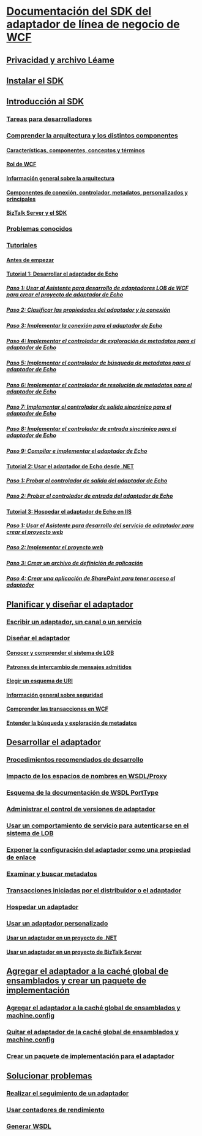 # [Documentación del SDK del adaptador de línea de negocio de WCF](microsoft-wcf-line-of-business-adapter-sdk-documentation.md)
## [Privacidad y archivo Léame](readme-and-privacy-in-the-wcf-lob-adapter-sdk.md)
## [Instalar el SDK](install-the-wcf-lob-adapter-sdk.md)
## [Introducción al SDK](get-started-with-the-with-the-wcf-lob-adapter-sdk.md)
### [Tareas para desarrolladores](common-developer-tasks-for-the-wcf-lob-adapter-sdk.md)
### [Comprender la arquitectura y los distintos componentes](understand-the-architecture-and-different-components-of-the-wcf-lob-adapter-sdk.md)
#### [Características, componentes, conceptos y términos](what-is-the-windows-communication-foundation-line-of-business-adapter-sdk.md)
#### [Rol de WCF](read-how-wcf-is-used-by-the-wcf-lob-adapter-sdk.md)
#### [Información general sobre la arquitectura](architecture-overview-of-the-wcf-lob-adapter-sdk.md)
#### [Componentes de conexión, controlador, metadatos, personalizados y principales](key-components-of-the-wcf-lob-adapter-sdk.md)
#### [BizTalk Server y el SDK](using-biztalk-server-and-the-wcf-lob-adapter-sdk.md)
### [Problemas conocidos](known-issues-with-the-wcf-lob-adapter-sdk.md)
### [Tutoriales](tutorials-to-learn-the-wcf-lob-adapter-sdk.md)
#### [Antes de empezar](prequisities-for-the-wcf-lob-adapter-sdk-tutorials.md)
#### [Tutorial 1: Desarrollar el adaptador de Echo](tutorial-1-develop-the-echo-adapter.md)
##### [Paso 1: Usar al Asistente para desarrollo de adaptadores LOB de WCF para crear el proyecto de adaptador de Echo](step-1-use-the-wcf-lob-adapter-development-wizard-to-create-the-echo-adapter.md)
##### [Paso 2: Clasificar las propiedades del adaptador y la conexión](step-2-categorize-the-adapter-and-connection-properties.md)
##### [Paso 3: Implementar la conexión para el adaptador de Echo](step-3-implement-the-connection-for-the-echo-adapter.md)
##### [Paso 4: Implementar el controlador de exploración de metadatos para el adaptador de Echo](step-4-implement-the-metadata-browse-handler-for-the-echo-adapter.md)
##### [Paso 5: Implementar el controlador de búsqueda de metadatos para el adaptador de Echo](step-5-implement-the-metadata-search-handler-for-the-echo-adapter.md)
##### [Paso 6: Implementar el controlador de resolución de metadatos para el adaptador de Echo](step-6-implement-the-metadata-resolve-handler-for-the-echo-adapter.md)
##### [Paso 7: Implementar el controlador de salida sincrónico para el adaptador de Echo](step-7-implement-the-synchronous-outbound-handler-for-the-echo-adapter.md)
##### [Paso 8: Implementar el controlador de entrada sincrónico para el adaptador de Echo](step-8-implement-the-synchronous-inbound-handler-for-the-echo-adapter.md)
##### [Paso 9: Compilar e implementar el adaptador de Echo](step-9-build-and-deploy-the-echo-adapter.md)
#### [Tutorial 2: Usar el adaptador de Echo desde .NET](tutorial-2-consume-the-echo-adapter-from-net.md)
##### [Paso 1: Probar el controlador de salida del adaptador de Echo](step-1-test-outbound-handler-of-the-echo-adapter.md)
##### [Paso 2: Probar el controlador de entrada del adaptador de Echo](step-2-test-inbound-handler-of-the-echo-adapter.md)
#### [Tutorial 3: Hospedar el adaptador de Echo en IIS](tutorial-3-hosting-the-echo-adapter-in-iis.md)
##### [Paso 1: Usar el Asistente para desarrollo del servicio de adaptador para crear el proyecto web](step-1-use-the-adapter-service-development-wizard-to-create-the-web-project.md)
##### [Paso 2: Implementar el proyecto web](step-2-deploy-the-web-project.md)
##### [Paso 3: Crear un archivo de definición de aplicación](step-3-create-an-application-definition-file.md)
##### [Paso 4: Crear una aplicación de SharePoint para tener acceso al adaptador](step-4-create-a-sharepoint-application-to-access-the-adapter.md)
## [Planificar y diseñar el adaptador](plan-and-design-an-adapter-using-the-wcf-lob-adapter-sdk.md)
### [Escribir un adaptador, un canal o un servicio](difference-between-adapter-channel-and-service-in-the-wcf-lob-adapter-sdk.md)
### [Diseñar el adaptador](plan-and-design-your-adapter-using-the-wcf-lob-adapter-sdk.md)
#### [Conocer y comprender el sistema de LOB](understand-the-lob-system-with-the-wcf-lob-adapter-sdk.md)
#### [Patrones de intercambio de mensajes admitidos](view-the-supported-message-exchange-patterns-in-the-wcf-lob-adapter-sdk.md)
#### [Elegir un esquema de URI](select-a-uri-scheme-and-addressing-format-when-using-the-wcf-lob-adapter-sdk.md)
#### [Información general sobre seguridad](understand-wcf-security-on-the-adapter-created-with-the-wcf-lob-adapter-sdk.md)
#### [Comprender las transacciones en WCF](atomic-consistent-isolated-durable-transactions-with-the-wcf-lob-adapter-sdk.md)
#### [Entender la búsqueda y exploración de metadatos](about-metadata-search-and-browse-with-your-wcf-lob-adapter-sdk-adapter.md)
## [Desarrollar el adaptador](develop-or-create-your-adapter-using-the-wcf-lob-adapter-sdk.md)
### [Procedimientos recomendados de desarrollo](development-best-practices-using-the-wcf-lob-adapter-sdk.md)
### [Impacto de los espacios de nombres en WSDL/Proxy](use-namespaces-with-the-wsdl-proxy-in-the-wcf-lob-adapter-sdk.md)
### [Esquema de la documentación de WSDL PortType](describe-the-wsdl-porttype-documentation-schema-with-the-wcf-lob-adapter-sdk.md)
### [Administrar el control de versiones de adaptador](manage-adapter-versioning-with-the-wcf-lob-adapter-sdk.md)
### [Usar un comportamiento de servicio para autenticarse en el sistema de LOB](use-a-service-behavior-to-enter-credentials-with-the-wcf-lob-adapter-sdk.md)
### [Exponer la configuración del adaptador como una propiedad de enlace](expose-adapter-settings-as-a-binding-property-using-the-wcf-lob-adapter-sdk.md)
### [Examinar y buscar metadatos](browse-and-search-metadata-using-the-wcf-lob-adapter-sdk.md)
### [Transacciones iniciadas por el distribuidor o el adaptador](dispatcher-initiated-or-adapter-initiated-transactions-in-wcf-lob-adapter-sdk.md)
### [Hospedar un adaptador](host-an-adapter-in-iis-using-the-wcf-lob-adapter-sdk.md)
### [Usar un adaptador personalizado](consume-an-adapter-created-using-the-wcf-lob-adapter-sdk.md)
#### [Usar un adaptador en un proyecto de .NET](consume-a-wcf-lob-adapter-sdk-adapter-in-a-net-project.md)
#### [Usar un adaptador en un proyecto de BizTalk Server](consume-a-wcf-lob-adapter-sdk-adapter-in-a-biztalk-server-project.md)
## [Agregar el adaptador a la caché global de ensamblados y crear un paquete de implementación](deploy-adapter-using-the-wcf-lob-adapter-sdk.md)
### [Agregar el adaptador a la caché global de ensamblados y machine.config](deploy-an-adapter-using-the-wcf-lob-adapter-sdk.md)
### [Quitar el adaptador de la caché global de ensamblados y machine.config](undeploy-an-adapter-using-the-wcf-lob-adapter-sdk.md)
### [Crear un paquete de implementación para el adaptador](create-a-deployment-package-with-the-wcf-lob-adapter-sdk.md)
## [Solucionar problemas](troubleshoot-adapter-created-using-the-wcf-lob-adapter-sdk.md)
### [Realizar el seguimiento de un adaptador](trace-an-adapter-with-the-wcf-lob-adapter-sdk.md)
### [Usar contadores de rendimiento](use-performance-counters-with-the-wcf-lob-adapter-sdk.md)
### [Generar WSDL](generate-wsdl-with-the-wcf-lob-adapter-sdk.md)

